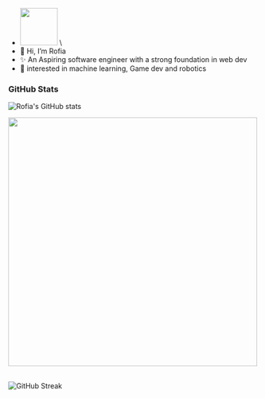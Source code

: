 - <img src="https://github.com/Anmol-Baranwal/Cool-GIFs-For-GitHub/assets/74038190/761f4c99-eda3-4c9a-a4ec-2b6311e2433a" width="75">&nbsp;\
- 👋 Hi, I’m Rofia
- ✨ An Aspiring software engineer with a strong foundation in web dev
- 👀 interested in machine learning, Game dev and robotics

### GitHub Stats
![Rofia's GitHub stats](https://github-readme-stats.vercel.app/api?username=rofia-bit&show_icons=true&theme=tokyonight)

<img src="https://user-images.githubusercontent.com/74038190/225813708-98b745f2-7d22-48cf-9150-083f1b00d6c9.gif" width="500">
<br><br>

![GitHub Streak](https://github-readme-streak-stats.herokuapp.com?user=rofia-bit&theme=tokyonight)





